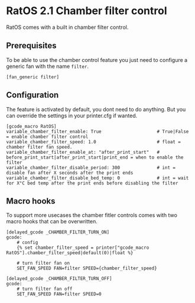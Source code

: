 # RatOS 2.1 Chamber filter control

RatOS comes with a built in chamber filter control. 

## Prerequisites

To be able to use the chamber control feature you just need to configure a generic fan with the name `filter`. 
```
[fan_generic filter]
```

## Configuration

The feature is activated by default, you dont need to do anything. But you can override the settings in your printer.cfg if wanted. 
```
[gcode_macro RatOS]
variable_chamber_filter_enable: True                     # True|False = enable chamber filter control
variable_chamber_filter_speed: 1.0                       # float = chamber filter fan speed.
variable_chamber_filter_enable_at: "after_print_start"   # before_print_start|after_print_start|print_end = when to enable the filter
variable_chamber_filter_disable_period: 300              # int = disable fan after X seconds after the print ends
variable_chamber_filter_disable_bed_temp: 0              # int = wait for X°C bed temp after the print ends before disabling the filter
```

## Macro hooks

To support more usecases the chamber fitler controls comes with two macro hooks that can be overwritten. 

```
[delayed_gcode _CHAMBER_FILTER_TURN_ON]
gcode:
	# config
	{% set chamber_filter_speed = printer["gcode_macro RatOS"].chamber_filter_speed|default(0)|float %}

	# turn filter fan on
	SET_FAN_SPEED FAN=filter SPEED={chamber_filter_speed}
```

```
[delayed_gcode _CHAMBER_FILTER_TURN_OFF]
gcode:
	# turn filter fan off
	SET_FAN_SPEED FAN=filter SPEED=0
```
